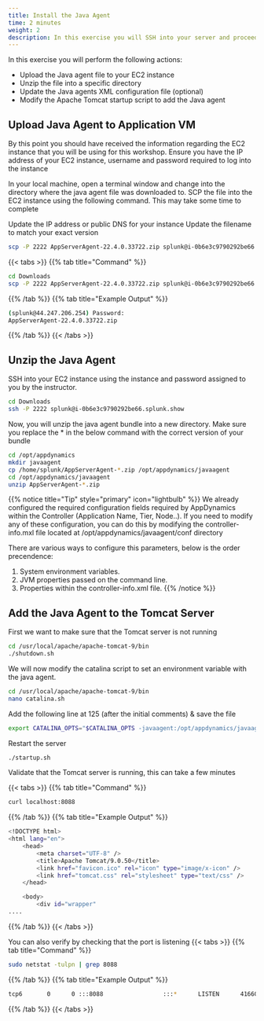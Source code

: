 ```yaml
---
title: Install the Java Agent
time: 2 minutes
weight: 2
description: In this exercise you will SSH into your server and proceed to install the Java agent.
---
```


In this exercise you will perform the following actions:

- Upload the Java agent file to your EC2 instance
- Unzip the file into a specific directory
- Update the Java agents XML configuration file (optional)
- Modify the Apache Tomcat startup script to add the Java agent

## Upload Java Agent to Application VM
By this point you should have received the information regarding the EC2 instance that you will be using for this workshop. Ensure you have the IP address of your EC2 instance, username and password required to log into the instance 

In your local machine, open a terminal window and change into the directory where the java agent file was downloaded to. SCP the file into the EC2 instance using the following command. This may take some time to complete

Update the IP address or public DNS for your instance
Update the filename to match your exact version

``` bash
scp -P 2222 AppServerAgent-22.4.0.33722.zip splunk@i-0b6e3c9790292be66.splunk.show:/home/splunk
```
{{< tabs >}}
{{% tab title="Command" %}}
``` bash
cd Downloads
scp -P 2222 AppServerAgent-22.4.0.33722.zip splunk@i-0b6e3c9790292be66.splunk.show:/home/splunk
```
{{% /tab %}}
{{% tab title="Example Output" %}}
``` bash
(splunk@44.247.206.254) Password:
AppServerAgent-22.4.0.33722.zip                                                                    100%   22MB 255.5KB/s   01:26
```
{{% /tab %}}
{{< /tabs >}}

## Unzip the Java Agent 
SSH into your EC2 instance using the instance and password assigned to you by the instructor.

``` bash
cd Downloads
ssh -P 2222 splunk@i-0b6e3c9790292be66.splunk.show
```

Now, you will unzip the java agent bundle into a new directory. Make sure you replace the * in the below command with the correct version of your bundle

``` bash
cd /opt/appdynamics
mkdir javaagent
cp /home/splunk/AppServerAgent-*.zip /opt/appdynamics/javaagent
cd /opt/appdynamics/javaagent
unzip AppServerAgent-*.zip
```

{{% notice title="Tip" style="primary"  icon="lightbulb" %}}
We already configured the required configuration fields required by AppDynamics within the Controller (Application Name, Tier, Node..). If you need to modify any of these configuration, you can do this by modifying the controller-info.mxl file located at /opt/appdynamics/javaagent/conf directory

There are various ways to configure this parameters, below is the order precendence:
1. System environment variables.
2. JVM properties passed on the command line.
3. Properties within the controller-info.xml file.
{{% /notice %}}


## Add the Java Agent to the Tomcat Server

First we want to make sure that the Tomcat server is not running 

``` bash
cd /usr/local/apache/apache-tomcat-9/bin
./shutdown.sh
```

We will now modify the catalina script to set an environment variable with the java agent. 

``` bash
cd /usr/local/apache/apache-tomcat-9/bin
nano catalina.sh
``` 
Add the following line at 125 (after the initial comments) & save the file
``` bash
export CATALINA_OPTS="$CATALINA_OPTS -javaagent:/opt/appdynamics/javaagent/javaagent.jar"
``` 

Restart the server
``` bash
./startup.sh
```

Validate that the Tomcat server is running, this can take a few minutes

{{< tabs >}}
{{% tab title="Command" %}}
``` bash
curl localhost:8088
```
{{% /tab %}}
{{% tab title="Example Output" %}}
``` bash
<!DOCTYPE html>
<html lang="en">
    <head>
        <meta charset="UTF-8" />
        <title>Apache Tomcat/9.0.50</title>
        <link href="favicon.ico" rel="icon" type="image/x-icon" />
        <link href="tomcat.css" rel="stylesheet" type="text/css" />
    </head>

    <body>
        <div id="wrapper"
....
```
{{% /tab %}}
{{< /tabs >}}

You can also verify by checking that the port is listening 
{{< tabs >}}
{{% tab title="Command" %}}
``` bash
sudo netstat -tulpn | grep 8088
```
{{% /tab %}}
{{% tab title="Example Output" %}}
``` bash
tcp6       0      0 :::8088                 :::*      LISTEN      41660/java
```
{{% /tab %}}
{{< /tabs >}}
